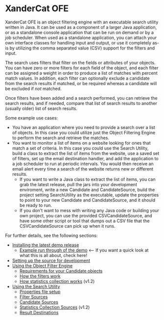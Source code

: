 # XanderCat OFE

XanderCat OFE is an object filtering engine with an executable search utility written in Java.  It can be used as a component of a larger Java application, or as a standalone console application that can be run on demand or by a job scheduler.  When used as a standalone application, you can attach your own interface classes for handling input and output, or use it completely as-is by utilizing the comma separated value (CSV) support for the filters and input.

The search uses filters that filter on the fields or attributes of your objects.  You can have zero or more filters for each field of the object, and each filter can be assigned a weight in order to produce a list of matches with percent match values.  In addition, each filter can optionally exclude a candidate from the search results if matched, or be required whereas a candidate will be excluded if _not_ matched.  

Once filters have been added and a search performed, you can retrieve the search results, and if needed, compare that list of search results to another (usually older) list of search results.

Some example use cases:
* You have an application where you need to provide a search over a list of objects.  In this case you could utilize just the Object Filtering Engine to perform the search and retrieve the matches.
* You want to monitor a list of items on a website looking for ones that match a set of criteria.  In this case you could use the Search Utility, build a class to extract the list of items from the website, use a saved set of filters, set up the email destination handler, and add the application to a job scheduler to run at periodic intervals.  You would then receive an email alert every time a search of the website returns new or different results.
	* If you want to write a Java class to extract the list of items, you can grab the latest release, pull the jars into your development enviroment, write a new Candidate and CandidateSource, build the project setting SearchUtility as the executable, update the properties to point to your new Candidate and CandidateSource, and it should be ready to run.
	* If you don't want to mess with writing any Java code or building your own project, you can use the provided CSVCandidateSource, and have some other script or tool that dumps out a CSV file that the CSVCandidateSource can pick up when it runs.

For further details, see the following sections:
* [Installing the latest demo release](Installing-the-latest-demo-release)
	* [Example run through of the demo](Example%20run%20through%20of%20the%20demo.md) <-- If you want a quick look at what this is all about, check here!
* [Setting up the source for development](Setting-up-the-source-for-development)
* [Using the Object Filter Engine](Using-the-Object-Filter-Engine)
	* [Requirements for your Candidate objects](Requirements-for-your-Candidate-objects)
	* [How the filters work](How-the-filters-work)
	* [How statistics collection works](How-statistics-collection-works) (v1.2)
* [Using the Search Utility](Using-the-Search-Utility)
	* [Properties file setup](Properties-file-setup)
	* [Filter Sources](Filter-Sources)
	* [Candidate Sources](Candidate-Sources)
	* [Statistics Collection Sources](Statistics-Collection-Sources) (v1.2)
	* [Result Destinations](Result-Destinations)


